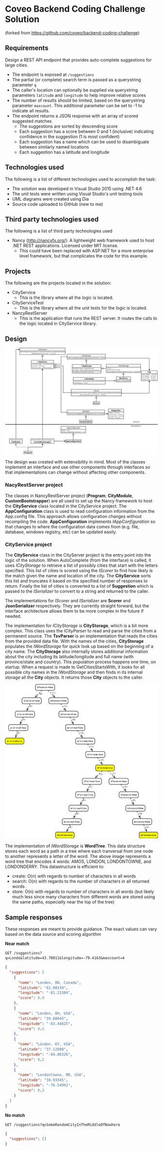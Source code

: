 # Coveo Backend Coding Challenge Solution
(forked from https://github.com/coveo/backend-coding-challenge)

## Requirements

Design a REST API endpoint that provides auto-complete suggestions for large cities.

- The endpoint is exposed at `/suggestions`
- The partial (or complete) search term is passed as a querystring parameter `q`
- The caller's location can optionally be supplied via querystring parameters `latitude` and `longitude` to help improve relative scores
- The number of results should be limited, based on the querystring parameter `maxcount`. This additional parameter can be set to -1 to indicate all results.
- The endpoint returns a JSON response with an array of scored suggested matches
    - The suggestions are sorted by descending score
    - Each suggestion has a score between 0 and 1 (inclusive) indicating confidence in the suggestion (1 is most confident)
    - Each suggestion has a name which can be used to disambiguate between similarly named locations
    - Each suggestion has a latitude and longitude

## Technologies used

The following is a list of different technologies used to accomplish the task:

- The solution was developed in Visual Studio 2015 using .NET 4.6
- The unit tests were written using Visual Studio's unit testing tools
- UML diagrams were created using Dia
- Source code uploaded to GitHub (new to me)

## Third party technologies used

The following is a list of third party technologies used

- Nancy (http://nancyfx.org/): A lightweight web framework used to host .NET REST applications. Licensed under MIT license.
    - This could have been replaced with ASP.NET for a more enterprise level framework, but that complicates the code for this example.

## Projects

The following are the projects located in the solution:

- CityService
    - This is the library where all the logic is located. 
- CityServiceTest
    - This is the library where all the unit tests for the logic is located.
- NancyRestServer
    - This is the application that runs the REST server. It routes the calls to the logic located in CityService library.

## Design

![Design](https://raw.githubusercontent.com/atml1/backend-coding-challenge/master/Documentation/Design.png)

The design was created with extensibility in mind. Most of the classes implement an interface and use other components through interfaces so that implementations can change without affecting other components.

### NacyRestServer project

The classes in NancyRestServer project (**Program**, **CityModule**, **CustomBootstrapper**) are all used to set up the Nancy framework to host the **CityService** class located in the CityService project. The **AppConfiguration** class is used to read configuration information from the App.config file. This approach allows configuration changes without recompiling the code. **AppConfiguration** implements *IAppConfiguration* so that changes to where the configuration data comes from (e.g. file, database, windows registry, etc) can be updated easily.

### CityService project

The **CityService** class in the CityServer project is the entry point into the logic of the solution. When AutoComplete (from the interface) is called, it uses *ICityStorage* to retrieve a list of possibly cities that start with the letters specified. This list of cities is scored using the *IScorer* to find how likely is the match given the name and location of the city. The **CityService** sorts this list and truncates it based on the specified number of responses to return. Finally the list of cities is converted to a list of **Suggestion** which is passed to the *ISerializer* to convert to a string and returned to the caller.

The implementations for *IScorer* and *ISerializer* are **Scorer** and **JsonSerializer** respectively. They are currently straight forward, but the interface architecture allows them to be more complex in the future if needed.

The implementation for *ICityStorage* is **CityStorage**, which is a bit more complex. This class uses the *ICityParser* to read and parse the cities from a permanent source. The **TsvParser** is an implementation that reads the cities from the provided data file. With the names of the cities, **CityStorage** populates the *IWordStorage* for quick look up based on the beginning of a city name. The **CityStorage** also internally stores additional information about the city including its latitude/longitude and full name (with province/state and country). This population process happens one time, on startup. When a request is made to GetCitiesStartsWith, it looks for all possible city names in the *IWordStorage* and then finds in its internal storage all the **City** objects. It returns those **City** objects to the caller.

![Word Tree](https://raw.githubusercontent.com/atml1/backend-coding-challenge/master/Documentation/WordTree.png)

The implementation of *IWordStorage* is **WordTree**. This data structure stores each word as a path in a tree where each tranversal from one node to another represents a letter of the word. The above image represents a word tree that encodes 4 words: AMOS, LONDON, LONDONTOWNE, and LONDONDERRY. This datastructure is efficient to:

- create: O(n) with regards to number of characters in all words
- search: O(n) with regards to the number of characters in all returned words
- store: O(n) with regards to number of characters in all words (but likely much less since many characters from different words are stored using the same paths, especially near the top of the tree)

## Sample responses

These responses are meant to provide guidance. The exact values can vary based on the data source and scoring algorithm

**Near match**

    GET /suggestions?q=Londo&latitude=43.70011&longitude=-79.4163&maxcount=4

```json
{
  "suggestions": [
    {
      "name": "London, ON, Canada",
      "latitude": "42.98339",
      "longitude": "-81.23304",
      "score": 0.9
    },
    {
      "name": "London, OH, USA",
      "latitude": "39.88645",
      "longitude": "-83.44825",
      "score": 0.5
    },
    {
      "name": "London, KY, USA",
      "latitude": "37.12898",
      "longitude": "-84.08326",
      "score": 0.5
    },
    {
      "name": "Londontowne, MD, USA",
      "latitude": "38.93345",
      "longitude": "-76.54941",
      "score": 0.3
    }
  ]
}
```

**No match**

    GET /suggestions?q=SomeRandomCityInTheMiddleOfNowhere

```json
{
  "suggestions": []
}
```
